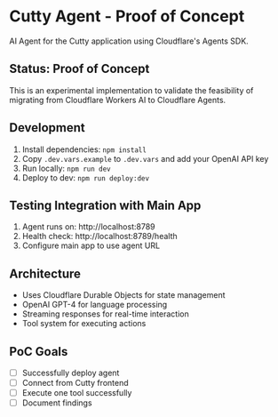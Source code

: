 # Cutty Agent - Proof of Concept

AI Agent for the Cutty application using Cloudflare's Agents SDK.

## Status: Proof of Concept

This is an experimental implementation to validate the feasibility of migrating from Cloudflare Workers AI to Cloudflare Agents.

## Development

1. Install dependencies: `npm install`
2. Copy `.dev.vars.example` to `.dev.vars` and add your OpenAI API key
3. Run locally: `npm run dev`
4. Deploy to dev: `npm run deploy:dev`

## Testing Integration with Main App

1. Agent runs on: http://localhost:8789
2. Health check: http://localhost:8789/health
3. Configure main app to use agent URL

## Architecture

- Uses Cloudflare Durable Objects for state management
- OpenAI GPT-4 for language processing
- Streaming responses for real-time interaction
- Tool system for executing actions

## PoC Goals

- [ ] Successfully deploy agent
- [ ] Connect from Cutty frontend
- [ ] Execute one tool successfully
- [ ] Document findings
